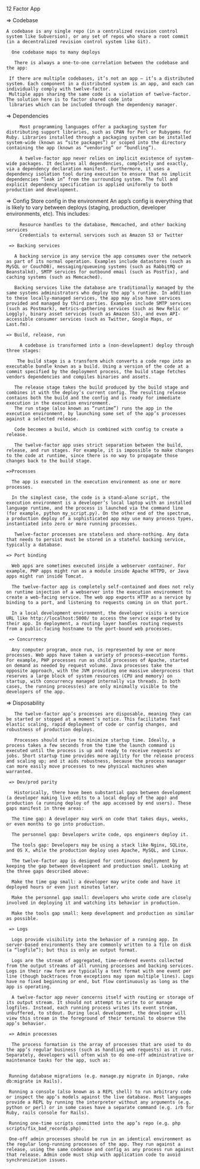  12 Factor App

 => Codebase

    A codebase is any single repo (in a centralized revision control system like Subversion), or any set of repos who share a root commit (in a decentralized revision control system like Git).

      One codebase maps to many deploys

       There is always a one-to-one correlation between the codebase and the app:

     If there are multiple codebases, it’s not an app – it’s a distributed system. Each component in a distributed system is an app, and each can individually comply with twelve-factor.
     Multiple apps sharing the same code is a violation of twelve-factor. The solution here is to factor shared code into 
     libraries which can be included through the dependency manager. 

  => Dependencies
         
         Most programming languages offer a packaging system for distributing support libraries, such as CPAN for Perl or Rubygems for Ruby. Libraries installed through a packaging system can be installed system-wide (known as “site packages”) or scoped into the directory containing the app (known as “vendoring” or “bundling”).

         A twelve-factor app never relies on implicit existence of system-wide packages. It declares all dependencies, completely and exactly, via a dependency declaration manifest. Furthermore, it uses a dependency isolation tool during execution to ensure that no implicit dependencies “leak in” from the surrounding system. The full and explicit dependency specification is applied uniformly to both production and development.  

  => Config
          Store config in the environment
          An app’s config is everything that is likely to vary between deploys (staging, production, developer environments, etc). This includes:

         Resource handles to the database, Memcached, and other backing services
         Credentials to external services such as Amazon S3 or Twitter

     => Backing services

       A backing service is any service the app consumes over the network as part of its normal operation. Examples include datastores (such as MySQL or CouchDB), messaging/queueing systems (such as RabbitMQ or Beanstalkd), SMTP services for outbound email (such as Postfix), and caching systems (such as Memcached).

       Backing services like the database are traditionally managed by the same systems administrators who deploy the app’s runtime. In addition to these locally-managed services, the app may also have services provided and managed by third parties. Examples include SMTP services (such as Postmark), metrics-gathering services (such as New Relic or Loggly), binary asset services (such as Amazon S3), and even API-accessible consumer services (such as Twitter, Google Maps, or Last.fm).

    => Build, release, run

         A codebase is transformed into a (non-development) deploy through three stages:

        The build stage is a transform which converts a code repo into an executable bundle known as a build. Using a version of the code at a commit specified by the deployment process, the build stage fetches vendors dependencies and compiles binaries and assets.

       The release stage takes the build produced by the build stage and combines it with the deploy’s current config. The resulting release contains both the build and the config and is ready for immediate execution in the execution environment.
       The run stage (also known as “runtime”) runs the app in the execution environment, by launching some set of the app’s processes against a selected release.
       
       Code becomes a build, which is combined with config to create a release.

       The twelve-factor app uses strict separation between the build, release, and run stages. For example, it is impossible to make changes to the code at runtime, since there is no way to propagate those changes back to the build stage.  

    =>Processes

      The app is executed in the execution environment as one or more processes.

      In the simplest case, the code is a stand-alone script, the execution environment is a developer’s local laptop with an installed language runtime, and the process is launched via the command line (for example, python my_script.py). On the other end of the spectrum, a production deploy of a sophisticated app may use many process types, instantiated into zero or more running processes.

       Twelve-factor processes are stateless and share-nothing. Any data that needs to persist must be stored in a stateful backing service, typically a database. 

    => Port binding

      Web apps are sometimes executed inside a webserver container. For example, PHP apps might run as a module inside Apache HTTPD, or Java apps might run inside Tomcat.

      The twelve-factor app is completely self-contained and does not rely on runtime injection of a webserver into the execution environment to create a web-facing service. The web app exports HTTP as a service by binding to a port, and listening to requests coming in on that port.

      In a local development environment, the developer visits a service URL like http://localhost:5000/ to access the service exported by their app. In deployment, a routing layer handles routing requests from a public-facing hostname to the port-bound web processes.

     => Concurrency

      Any computer program, once run, is represented by one or more processes. Web apps have taken a variety of process-execution forms. For example, PHP processes run as child processes of Apache, started on demand as needed by request volume. Java processes take the opposite approach, with the JVM providing one massive uberprocess that reserves a large block of system resources (CPU and memory) on startup, with concurrency managed internally via threads. In both cases, the running process(es) are only minimally visible to the developers of the app.

  => Disposability

       The twelve-factor app’s processes are disposable, meaning they can be started or stopped at a moment’s notice. This facilitates fast elastic scaling, rapid deployment of code or config changes, and robustness of production deploys.

       Processes should strive to minimize startup time. Ideally, a process takes a few seconds from the time the launch command is executed until the process is up and ready to receive requests or jobs. Short startup time provides more agility for the release process and scaling up; and it aids robustness, because the process manager can more easily move processes to new physical machines when warranted.

     => Dev/prod parity

       Historically, there have been substantial gaps between development (a developer making live edits to a local deploy of the app) and production (a running deploy of the app accessed by end users). These gaps manifest in three areas:

      The time gap: A developer may work on code that takes days, weeks, or even months to go into production.
      
      The personnel gap: Developers write code, ops engineers deploy it.
       
      The tools gap: Developers may be using a stack like Nginx, SQLite, and OS X, while the production deploy uses Apache, MySQL, and Linux.
      
      The twelve-factor app is designed for continuous deployment by keeping the gap between development and production small. Looking at the three gaps described above:

      Make the time gap small: a developer may write code and have it deployed hours or even just minutes later.
      
      Make the personnel gap small: developers who wrote code are closely involved in deploying it and watching its behavior in production.
      
      Make the tools gap small: keep development and production as similar as possible.

     => Logs

      Logs provide visibility into the behavior of a running app. In server-based environments they are commonly written to a file on disk (a “logfile”); but this is only an output format.

      Logs are the stream of aggregated, time-ordered events collected from the output streams of all running processes and backing services. Logs in their raw form are typically a text format with one event per line (though backtraces from exceptions may span multiple lines). Logs have no fixed beginning or end, but flow continuously as long as the app is operating.

      A twelve-factor app never concerns itself with routing or storage of its output stream. It should not attempt to write to or manage logfiles. Instead, each running process writes its event stream, unbuffered, to stdout. During local development, the developer will view this stream in the foreground of their terminal to observe the app’s behavior. 

     => Admin processes

      The process formation is the array of processes that are used to do the app’s regular business (such as handling web requests) as it runs. Separately, developers will often wish to do one-off administrative or maintenance tasks for the app, such as:

      
     Running database migrations (e.g. manage.py migrate in Django, rake db:migrate in Rails).
     
     Running a console (also known as a REPL shell) to run arbitrary code or inspect the app’s models against the live database. Most languages provide a REPL by running the interpreter without any arguments (e.g. python or perl) or in some cases have a separate command (e.g. irb for Ruby, rails console for Rails).
     
     Running one-time scripts committed into the app’s repo (e.g. php scripts/fix_bad_records.php).
     
     One-off admin processes should be run in an identical environment as the regular long-running processes of the app. They run against a release, using the same codebase and config as any process run against that release. Admin code must ship with application code to avoid synchronization issues. 
     